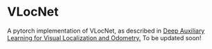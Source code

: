 # VLocNet
A pytorch implementation of VLocNet, as described in [Deep Auxiliary Learning for Visual Localization and Odometry.](https://arxiv.org/pdf/1803.03642.pdf)
To be updated soon!
